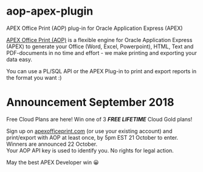 # aop-apex-plugin
APEX Office Print (AOP) plug-in for Oracle Application Express (APEX)

[APEX Office Print (AOP)](https://www.apexofficeprint.com) is a flexible engine for Oracle Application Express (APEX) to generate your Office (Word, Excel, Powerpoint), HTML, Text and PDF-documents in no time and effort - we make printing and exporting your data easy.

You can use a PL/SQL API or the APEX Plug-in to print and export reports in the format you want :)

# Announcement September 2018

Free Cloud Plans are here! Win one of 3 ***FREE LIFETIME*** Cloud Gold plans!

Sign up on [apexofficeprint.com](https://www.apexofficeprint.com/ords/f?p=504:SIGNUP:0::::P100_PACKAGE:CF) (or use your existing account) and print/export with AOP at least once, by 5pm EST 21 October to enter. Winners are announced 22 October.  
Your AOP API key is used to identify you. No rights for legal action.

May the best APEX Developer win 😀 
